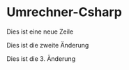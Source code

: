 # Umrechner-Csharp


Dies ist eine neue Zeile


Dies ist die zweite Änderung

Dies ist die 3. Änderung
